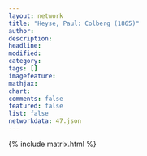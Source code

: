 ```yaml
---
layout: network
title: "Heyse, Paul: Colberg (1865)"
author:
description:
headline:
modified:
category:
tags: []
imagefeature: 
mathjax: 
chart: 
comments: false
featured: false
list: false
networkdata: 47.json
---
```

{% include matrix.html %}
